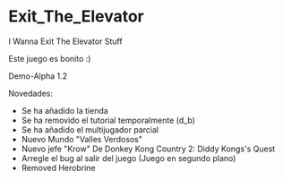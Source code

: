 # Exit_The_Elevator
I Wanna Exit The Elevator Stuff



Este juego es bonito :)


Demo-Alpha 1.2

Novedades:

- Se ha añadido la tienda
- Se ha removido el tutorial temporalmente (d_b)
- Se ha añadido el multijugador parcial
- Nuevo Mundo "Valles Verdosos"
- Nuevo jefe "Krow" De Donkey Kong Country 2: Diddy Kongs's Quest
- Arregle el bug al salir del juego (Juego en segundo plano)
- Removed Herobrine
